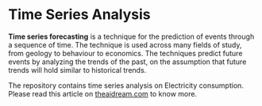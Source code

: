 # Time Series Analysis

**Time series forecasting** is a technique for the prediction of events through a sequence of time. The technique is used across many fields of study, from geology to behaviour to economics. The techniques predict future events by analyzing the trends of the past, on the assumption that future trends will hold similar to historical trends.

The repository contains time series analysis on Electricity consumption.
Please read this article on [theaidream.com](https://www.theaidream.com/post/predict-electricity-consumption-using-time-series-analysis) to know more.
